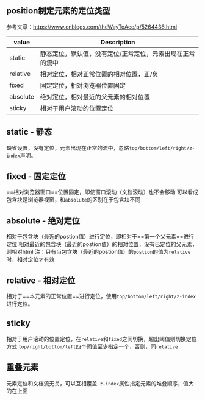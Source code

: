 ## position制定元素的定位类型

参考文章：https://www.cnblogs.com/theWayToAce/p/5264436.html

| value    | Description                                               |
| -------- | --------------------------------------------------------- |
| static   | 静态定位，默认值，没有定位/正常定位，元素出现在正常的流中 |
| relative | 相对定位，相对正常位置的相对位置，正/负                   |
| fixed    | 固定定位，相对浏览器位置固定                              |
| absolute | 绝对定位，相对最近的父元素的相对位置                      |
| sticky   | 相对于用户滚动的位置定位                                  |

## static - 静态

缺省设置，没有定位，元素出现在正常的流中，忽略`top/bottom/left/right/z-index`声明。

## fixed - 固定定位

==相对浏览器窗口==位置固定，即使窗口滚动（文档滚动）也不会移动
可以看成包含块是浏览器视窗，和`absolute`的区别在于包含块不同

## absolute - 绝对定位

相对于包含块（最近的postion值）进行定位，即相对于==第一个父元素==进行定位
相对最近的包含块（最近的postion值）的相对位置，没有已定位的父元素，则相对html
注：只有当包含块（最近的postion值）的`postion`的值为`relative`时，相对定位才有效

## relative - 相对定位

相对于==本元素的正常位置==进行定位，使用`top/bottom/left/right/z-index`进行定位。

## sticky

相对于用户滚动的位置定位，在`relative`和`fixed`之间切换，超出阈值则切换定位方式 `top/right/bottom/left`四个阈值至少指定一个，否则，同`relative`

## 重叠元素

元素定位和文档流无关，可以互相覆盖` z-index`属性指定元素的堆叠顺序，值大的在上面